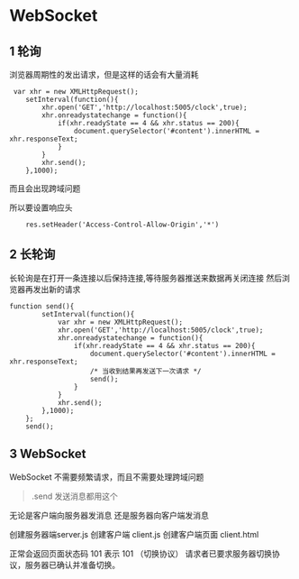 # WebSocket

## 1 轮询

浏览器周期性的发出请求，但是这样的话会有大量消耗

```
 var xhr = new XMLHttpRequest();
    setInterval(function(){
        xhr.open('GET','http://localhost:5005/clock',true);
        xhr.onreadystatechange = function(){
            if(xhr.readyState == 4 && xhr.status == 200){
                document.querySelector('#content').innerHTML = xhr.responseText;
            }
        }
        xhr.send();
    },1000);
```
而且会出现跨域问题

所以要设置响应头

```
    res.setHeader('Access-Control-Allow-Origin','*')

```

## 2 长轮询
长轮询是在打开一条连接以后保持连接,等待服务器推送来数据再关闭连接 然后浏览器再发出新的请求

```
function send(){
        setInterval(function(){
            var xhr = new XMLHttpRequest();
            xhr.open('GET','http://localhost:5005/clock',true);
            xhr.onreadystatechange = function(){
                if(xhr.readyState == 4 && xhr.status == 200){
                    document.querySelector('#content').innerHTML = xhr.responseText;
                    /* 当收到结果再发送下一次请求 */
                    send();
                }
            }
            xhr.send();
        },1000);
    };
    send();
```



## 3 WebSocket

WebSocket 不需要频繁请求，而且不需要处理跨域问题


> .send   发送消息都用这个

无论是客户端向服务器发消息
还是服务器向客户端发消息

创建服务器端server.js
创建客户端 client.js
创建客户端页面 client.html

正常会返回页面状态码 101
表示 101 （切换协议） 请求者已要求服务器切换协议，服务器已确认并准备切换。